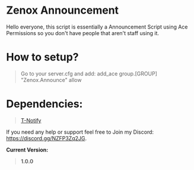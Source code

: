 # Zenox Announcement
Hello everyone, this script is essentially a Announcement Script using Ace Permissions so you don't have people that aren't staff using it.

# How to setup?
> Go to your server.cfg and add: add_ace group.[GROUP] "Zenox.Announce" allow

# Dependencies:
> [T-Notify](https://github.com/TasoOneAsia/t-notify)

If you need any help or support feel free to Join my Discord: https://discord.gg/NZFP3Zq2JG.

**Current Version:**
> **1.0.0**